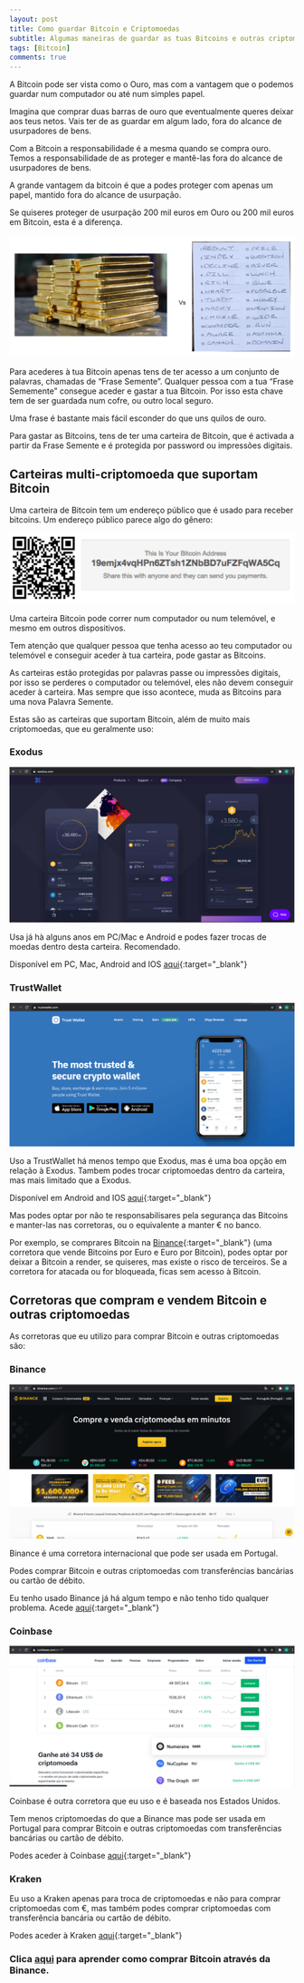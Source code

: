```yaml
---
layout: post
title: Como guardar Bitcoin e Criptomoedas
subtitle: Algumas maneiras de guardar as tuas Bitcoins e outras criptomoedas
tags: [Bitcoin]
comments: true
---
```

A Bitcoin pode ser vista como o Ouro, mas com a vantagem que o podemos guardar num computador ou até num simples papel.

Imagina que comprar duas barras de ouro que eventualmente queres deixar aos teus netos. Vais ter de as guardar em algum lado, fora do alcance de usurpadores de bens.

Com a Bitcoin a responsabilidade é a mesma quando se compra ouro. Temos a responsabilidade de as proteger e mantê-las fora do alcance de usurpadores de bens.

A grande vantagem da bitcoin é que a podes proteger com apenas um papel, mantido fora do alcance de usurpação.

Se quiseres proteger de usurpação 200 mil euros em Ouro ou 200 mil euros em Bitcoin, esta é a diferença.

![Guardar ouro vs Bitcoin](/assets/img/guardar_ouro_vs_bitcoin.png)

Para acederes à tua Bitcoin apenas tens de ter acesso a um conjunto de palavras, chamadas de “Frase Semente”. Qualquer pessoa com a tua “Frase Sememente” consegue aceder e gastar a tua Bitcoin. Por isso esta chave tem de ser guardada num cofre, ou outro local seguro.

Uma frase é bastante mais fácil esconder do que uns quilos de ouro. 

Para gastar as Bitcoins, tens de ter uma carteira de Bitcoin, que é activada a partir da Frase Semente e é protegida por password ou impressões digitais.

## Carteiras multi-criptomoeda que suportam Bitcoin
Uma carteira de Bitcoin tem um endereço público que é usado para receber bitcoins. Um endereço público parece algo do gênero:
  

![Endereço Bitcoin](/assets/img/endereco_btc.png)


Uma carteira Bitcoin pode correr num computador ou num telemóvel, e mesmo em outros dispositivos.

Tem atenção que qualquer pessoa que tenha acesso ao teu computador ou telemóvel e conseguir aceder à tua carteira, pode gastar as Bitcoins.

As carteiras estão protegidas por palavras passe ou impressões digitais, por isso se perderes o computador ou telemóvel, eles não devem conseguir aceder à carteira. Mas sempre que isso acontece, muda as Bitcoins para uma nova Palavra Semente.

Estas são as carteiras que suportam Bitcoin, além de muito mais criptomoedas, que eu geralmente uso:

### Exodus

![Carteira Bitcoin Exodus](/assets/img/exodus.png)

Usa já hà alguns anos em PC/Mac e Android e podes fazer trocas de moedas dentro desta carteira. Recomendado.

Disponível em PC, Mac, Android and IOS [aqui](https://exodus.com){:target="_blank"}


### TrustWallet

![Carteira Bitcoin TrustWallet](/assets/img/trustwalet.png)

Uso a TrustWallet há menos tempo que Exodus, mas é uma boa opção em relação à Exodus. Tambem podes trocar criptomoedas dentro da carteira, mas mais limitado que a Exodus.

Disponível em Android and IOS [aqui](https://trustwallet.com/){:target="_blank"}



Mas podes optar por não te responsabilisares pela segurança das Bitcoins e manter-las nas corretoras, ou o equivalente a manter € no banco. 

Por exemplo, se comprares Bitcoin na [Binance](https://www.binance.com/pt-PT){:target="_blank"} (uma corretora que vende Bitcoins por Euro e Euro por Bitcoin), podes optar por deixar a Bitcoin a render, se quiseres, mas existe o risco de terceiros. Se a corretora for atacada ou for bloqueada, ficas sem acesso à Bitcoin.

## Corretoras que compram e vendem Bitcoin e outras criptomoedas

As corretoras que eu utilizo para comprar Bitcoin e outras criptomoedas são:

### Binance

![Corretora Binance](/assets/img/binance.png)

Binance é uma corretora internacional que pode ser usada em Portugal. 

Podes comprar Bitcoin e outras criptomoedas com transferências bancárias ou cartão de débito.

Eu tenho usado Binance já há algum tempo e não tenho tido qualquer problema.  Acede [aqui](https://www.binance.com/pt-PT){:target="_blank"}

### Coinbase

![Corretora Coinbase](/assets/img/coinbase.png)

Coinbase é outra corretora que eu uso e é baseada nos Estados Unidos. 

Tem menos criptomoedas do que a Binance mas pode ser usada em Portugal para comprar Bitcoin e outras criptomoedas com transferências bancárias ou cartão de débito. 

Podes aceder à Coinbase [aqui](https://www.coinbase.com/pt-PT/){:target="_blank"}

### Kraken

Eu uso a Kraken apenas para troca de criptomoedas e não para comprar criptomoedas com €, mas também podes comprar criptomoedas com transferência bancária ou cartão de débito.

Podes aceder à Kraken [aqui](https://www.kraken.com/pt-br//){:target="_blank"}
 

### Clica [aqui](https://test) para aprender como comprar Bitcoin através da Binance.

